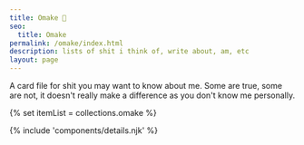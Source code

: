 ```yaml
---
title: Omake 🍵
seo:
  title: Omake
permalink: /omake/index.html
description: lists of shit i think of, write about, am, etc
layout: page
---
```


A card file for shit you may want to know about me. Some are true, some are not, it doesn't really make a difference as you don't know me personally.

{% set itemList = collections.omake %}

{% include 'components/details.njk' %}
